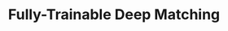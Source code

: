 ---
title: "Fully-Trainable Deep Matching"
year: 2016
pdf_url: "http://www.robots.ox.ac.uk/~tvg/publications/2016/FullyTrainableDeepMatching.pdf"
category: "vision"
author_list: "James Thewlis, Shuai Zheng, Philip H.S. Torr, Andrea Vedaldi"
grant: "NULL"
pub_in: "British Machine Vision Conference (BMVC) 2016"
---